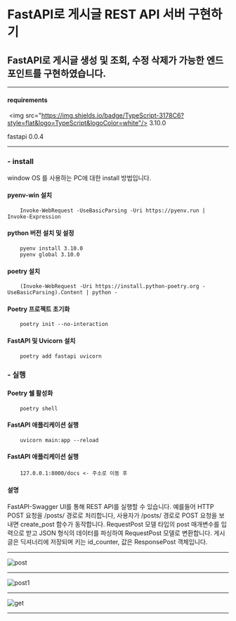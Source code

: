    # FastAPI로 게시글 REST API 서버 구현하기 #

## FastAPI로 게시글 생성 및 조회, 수정 삭제가 가능한 엔드포인트를 구현하였습니다. ##

***
#### requirements ####
 <img src="https://img.shields.io/badge/TypeScript-3178C6?style=flat&logo=TypeScript&logoColor=white"/> 3.10.0

fastapi 0.0.4
***
 
### - install ###
window OS 를 사용하는 PC에 대한 install 방법입니다.

#### pyenv-win 설치 ####
```
    Invoke-WebRequest -UseBasicParsing -Uri https://pyenv.run | Invoke-Expression
```

#### python 버전 설치 및 설정 ####
```
    pyenv install 3.10.0
    pyenv global 3.10.0
```

#### poetry 설치 ####
```
    (Invoke-WebRequest -Uri https://install.python-poetry.org -UseBasicParsing).Content | python -
```

#### Poetry 프로젝트 초기화 ####
```
    poetry init --no-interaction
```

#### FastAPI 및 Uvicorn 설치 ####
```
    poetry add fastapi uvicorn
```

### - 실행 ###

#### Poetry 쉘 활성화 ####
```
    poetry shell
```

####  FastAPI 애플리케이션 실행 ####
```
    uvicorn main:app --reload
```

####  FastAPI 애플리케이션 실행 ####
```
    127.0.0.1:8000/docs <- 주소로 이동 후 
```

#### 설명 ####
FastAPI-Swagger UI를 통해 REST API를 실행할 수 있습니다.
예를들어 HTTP POST 요청을 /posts/ 경로로 처리합니다,
사용자가 /posts/ 경로로 POST 요청을 보내면 create_post 함수가 동작합니다.
RequestPost 모델 타입의 post 매개변수를 입력으로 받고
JSON 형식의 데이터를 파싱하여 RequestPost 모델로 변환합니다.
게시글은 딕셔너리에 저장되며 키는 id_counter, 값은 ResponsePost 객체입니다.


* * *
![post](https://github.com/f-lab-edu/fastapi-restapi/assets/74363678/44da76a1-a408-4b1c-ba89-eddd8bfeedd7)
* * *
![post1](https://github.com/f-lab-edu/fastapi-restapi/assets/74363678/148503ac-7656-45c1-979a-78f991f219aa)
* * *
![get](https://github.com/f-lab-edu/fastapi-restapi/assets/74363678/4d4a21f4-ba52-4e31-aec7-aacd14149b40)
* * *
